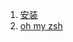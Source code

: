 1. [安装](https://www.cnblogs.com/jetttang/p/8186315.html)            
1. [oh my zsh](https://zhuanlan.zhihu.com/p/68336685)                 
